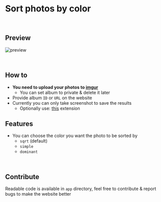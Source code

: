 # Sort photos by color

<br>

## Preview
![preview](https://user-images.githubusercontent.com/25122875/101296059-a815a880-3821-11eb-83d9-645c77db4de2.gif)

<br>

## How to
- **You need to upload your photos to [imgur](https://imgur.com/upload)**
    - You can set album to private & delete it later
- Provide album `ID` or `URL` on the website
- Currently you can only take screenshot to save the results
    - Optionally use: [this](https://chrome.google.com/webstore/detail/take-webpage-screenshots/mcbpblocgmgfnpjjppndjkmgjaogfceg?hl=en) extension

## Features
- You can choose the color you want the photo to be sorted by
    - `sqrt` (default)
    - `simple`
    - `dominant`

<br>

## Contribute
Readable code is available in `app` directory, feel free to contribute & report bugs to make the website better
